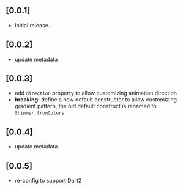 ## [0.0.1]
* Initial release.

## [0.0.2]
* update metadata

## [0.0.3]
* add `direction` property to allow customizing animation direction
* **breaking:** define a new default constructor to allow customizing gradient pattern, the old default construct is renamed to `Shimmer.fromColors`

## [0.0.4]
* update metadata

## [0.0.5]
* re-config to support Dart2